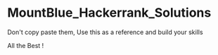 # MountBlue_Hackerrank_Solutions

Don't copy paste them, Use this as a reference and build your skills

All the Best !
